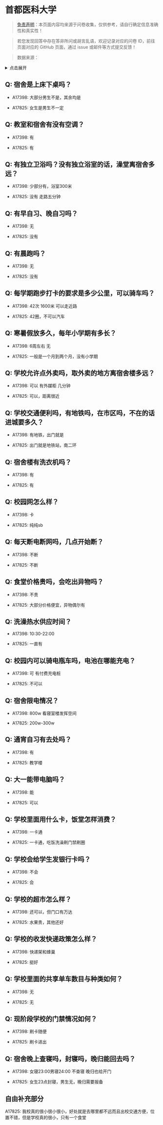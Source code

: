# 首都医科大学

> [免责声明](https://colleges.chat/#_3)：本页面内容均来源于问卷收集，仅供参考，请自行确定信息准确性和真实性！

> 若您发现回答中存在答非所问或胡言乱语，欢迎记录对应的问卷 ID，前往页面对应的 GitHub 页面，通过 issue 或邮件等方式提交反馈！

> 数据来源：

<details><summary>点击展开</summary>
<ul>
<li>A17398: guanine18246928990@163.com (2023 年 06 月)</li>
<li>A17825: 匿名 (2023 年 06 月)</li>
</ul>
</details>

## Q: 宿舍是上床下桌吗？

- A17398: 大部分男生不是，其余均是

- A17825: 女生是男生不一定

## Q: 教室和宿舍有没有空调？

- A17398: 有

- A17825: 有

## Q: 有独立卫浴吗？没有独立浴室的话，澡堂离宿舍多远？

- A17398: 少部分有，浴室300米

- A17825: 没有 走路五分钟

## Q: 有早自习、晚自习吗？

- A17398: 无

- A17825: 没有

## Q: 有晨跑吗？

- A17398: 无

- A17825: 没有

## Q: 每学期跑步打卡的要求是多少公里，可以骑车吗？

- A17398: 42次 1600米 可以走近路

- A17825: 42圈，不可以汽车

## Q: 寒暑假放多久，每年小学期有多长？

- A17398: 6周左右 无

- A17825: 一般是一个月到两个月，没有小学期

## Q: 学校允许点外卖吗，取外卖的地方离宿舍楼多远？

- A17398: 可以 有外媒柜 几分钟

- A17825: 可以，距离很近

## Q: 学校交通便利吗，有地铁吗，在市区吗，不在的话进城要多久？

- A17398: 有地铁，出门就是

- A17825: 出门就是地铁站，南二环

## Q: 宿舍楼有洗衣机吗？

- A17398: 有

- A17825: 有

## Q: 校园网怎么样？

- A17398: 卡

- A17825: 纯纯sb

## Q: 每天断电断网吗，几点开始断？

- A17398: 不断

- A17825: 不断

## Q: 食堂价格贵吗，会吃出异物吗？

- A17398: 不贵

- A17825: 大部分价格便宜，异物偶尔有

## Q: 洗澡热水供应时间？

- A17398: 10:30-22:00

- A17825: 一直有

## Q: 校园内可以骑电瓶车吗，电池在哪能充电？

- A17398: 可 有付费充电桩

- A17825: 不可以

## Q: 宿舍限电情况？

- A17398: 800w 看寝室楼发挥空间

- A17825: 200w-300w

## Q: 通宵自习有去处吗？

- A17398: 有

- A17825: 教学楼

## Q: 大一能带电脑吗？

- A17398: 能

- A17825: 可以

## Q: 学校里面用什么卡，饭堂怎样消费？

- A17398: 一卡通

- A17825: 一卡通，吃饭洗澡刷门禁刷圈

## Q: 学校会给学生发银行卡吗？

- A17398: 不会

- A17825: 会

## Q: 学校的超市怎么样？

- A17398: 还可以，但门口有万达

- A17825: 水果贵，其他还好

## Q: 学校的收发快递政策怎么样？

- A17398: 快递架和蜂巢

- A17825: 挺好

## Q: 学校里面的共享单车数目与种类如何？

- A17398: 无

- A17825: 无

## Q: 现阶段学校的门禁情况如何？

- A17398: 刷卡随便

- A17825: 刷卡进出

## Q: 宿舍晚上查寝吗，封寝吗，晚归能回去吗？

- A17398: 女寝23:00男寝24:00 不查寝 晚归也给开门

- A17825: 女生23点封寝，男生无，晚归需要报备

## 自由补充部分

A17825: 我校真的很小很小很小，好处就是去哪里都不远而且出校交通方便，位置不错，但是学校真的很小，只有一个食堂